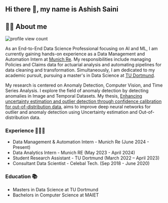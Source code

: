 ## Hi there 👋, my name is Ashish Saini



## 🙋‍♂️ About me

![profile view count](https://komarev.com/ghpvc/?username=ashishsaini01)

As an End-to-End Data Science Professional focusing on AI and ML, I am currently gaining hands-on experience as a Data Management and Automation Intern at [Munich Re](https://www.munichre.com/de.html). My responsibilities include managing Policies and Claims data for actuarial analysis and automating pipelines for data cleaning and transformation. Simultaneously, I am dedicated to my academic pursuit, pursuing a master's in Data Science at [TU Dortmund](https://www.tu-dortmund.de/).

My research is centered on Anomaly Detection, Computer Vision, and Time Series Analysis. I explore the field of anomaly detection by detecting anomalies in Image and Temporal Datasets. My thesis, [Enhancing uncertainty estimation and outlier detection through confidence calibration for out-of-distribution data](https://github.com/ashishsaini01/master-thesis), aims to improve deep neural networks for outlier and anomaly detection using Uncertainty estimation and Out-of-distribution data.

### Experience 👨🏻‍💻

- Data Management & Automation Intern - Munich Re (June 2024 - Present)
- Data Analytics Intern - Munich RE (May 2023 - April 2024)
- Student Research Assistant - TU Dortmund (March 2022 – April 2023)
- Consultant Data Scientist - Celebal Tech. (Sep 2018 - June 2020)

### Education 📚

- Masters in Data Science at TU Dortmund 
- Bachelors in Computer Science at MAIET 




<!--
**ashishsaini01/ashishsaini01** is a ✨ _special_ ✨ repository because its `README.md` (this file) appears on your GitHub profile.

Here are some ideas to get you started:

- 🔭 I’m currently working on ...
- 🌱 I’m currently learning ...
- 👯 I’m looking to collaborate on ...
- 🤔 I’m looking for help with ...
- 💬 Ask me about ...
- 📫 How to reach me: ...
- 😄 Pronouns: ...
- ⚡ Fun fact: ...
-->
